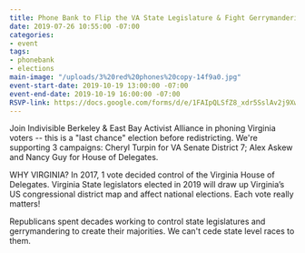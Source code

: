 ```yaml
---
title: Phone Bank to Flip the VA State Legislature & Fight Gerrymandering 10/19
date: 2019-07-26 10:55:00 -07:00
categories:
- event
tags:
- phonebank
- elections
main-image: "/uploads/3%20red%20phones%20copy-14f9a0.jpg"
event-start-date: 2019-10-19 13:00:00 -07:00
event-end-date: 2019-10-19 16:00:00 -07:00
RSVP-link: https://docs.google.com/forms/d/e/1FAIpQLSfZ8_xdr5SslAv2j9XwsdK-7ezQKRLsGC5VgohV7qGJVPW9rA/viewform
---
```


Join Indivisible Berkeley & East Bay Activist Alliance in phoning Virginia voters -- this is a "last chance" election before redistricting.  We're supporting 3 campaigns: Cheryl Turpin for VA Senate District 7; Alex Askew and Nancy Guy for House of Delegates.

WHY VIRGINIA?  In 2017, 1 vote decided control of the Virginia House of Delegates. Virginia State legislators elected in 2019  will draw up  Virginia’s US congressional district map and affect national elections.  Each vote really matters!

Republicans spent decades working to control state legislatures and gerrymandering to create their majorities.  We can't cede state level races to them.